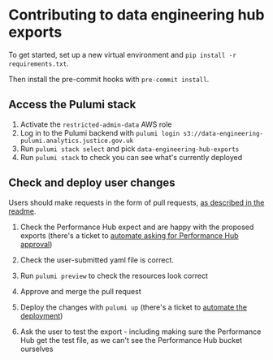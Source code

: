 # Contributing to data engineering hub exports

To get started, set up a new virtual environment and `pip install -r requirements.txt`.

Then install the pre-commit hooks with `pre-commit install`.

## Access the Pulumi stack

1. Activate the `restricted-admin-data` AWS role
2. Log in to the Pulumi backend with `pulumi login s3://data-engineering-pulumi.analytics.justice.gov.uk`
3. Run `pulumi stack select` and pick `data-engineering-hub-exports`
4. Run `pulumi stack` to check you can see what's currently deployed

## Check and deploy user changes

Users should make requests in the form of pull requests, [as described in the readme](README.md).

1. Check the Performance Hub expect and are happy with the proposed exports (there's a ticket to [automate asking for Performance Hub approval](https://dsdmoj.atlassian.net/browse/PDE-1518))

2. Check the user-submitted yaml file is correct.

3. Run `pulumi preview` to check the resources look correct

4. Approve and merge the pull request

5. Deploy the changes with `pulumi up` (there's a ticket to [automate the deployment](https://dsdmoj.atlassian.net/browse/PDE-1441))

6. Ask the user to test the export - including making sure the Performance Hub get the test file, as we can't see the Performance Hub bucket ourselves
